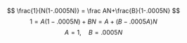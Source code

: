 
$$  \frac{1}{N(1-.0005N)} = \frac AN+\frac{B}{1-.0005N}  $$
$$  1 = A(1-.0005N)+BN = A + (B-.0005A)N  $$
$$ A = 1, \quad B = .0005N $$